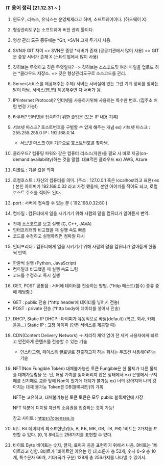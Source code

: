 ### IT 용어 정리 (21.12.31 ~ )

1. 윈도우, 리눅스, 유닉스는 운영체제라고 하며, 소프트웨어이다. (하드웨어 X)

2. 형상관리도구는 소프트웨어 버전 관리 툴이다.

3. 형상 관리 도구 종류에는 *Git, *SVN 크게 두가지 사용.

4. SVN과 GIT 차이
   => SVN은 중앙 \*서버가 존재 (공공기관에서 많이 사용)
   => GIT은 중앙 서버가 존재 X (스타트업에서 많이 사용)

5. 깃허브는 무엇이고 깃은 무엇일까?
   => 깃허브는 소스코드및 여러 파일을 업로드 하는 \*클라우드 저장소.
   => 깃은 형상관리도구로 소스코드를 관리.

6. Server(서비스를 제공해주는 주체)
   서버는 서버실에 있는 그런 기계 장비를 칭하는 말이 아님.
   서비스(웹,앱) 제공해주면 다 서버가 됨.

7. IP(Internet Protocol)?
   인터넷을 사용하기위해 사용하는 특수한 번호. (집주소 처럼 변경 가능!)

8. 라우터?
   인터넷을 접속하기 위한 출입문 (모든 IP 내용 기록)

9. 서브넷 마스크?
   호스트번호를 구별할 수 있게 해주는 개념
   ex)
   서브넷 마스크 : 255.255.255.0
   IP : 192.168.0.14

   - 서브넷 마스크 0을 기준으로 호스트번호를 찾아냄.

10. 클라우드?
    컴퓨팅 파워와 같은 컴퓨터 리소스(자원)를 필요 시 바로 제공(on-demand availability)하는 것을 말함.
    대표적인 클라우드 ex) AWS, Azure

11. 디폴트 : 기본 값을 의미

12. 로컬호스트 : 자신의 컴퓨터를 의미. (주소 : 127.0.0.1 혹은 localhost라고 표현)
    ex ) 본인 아이피가 192.168.0.32 라고 가정 했을때,
    본인 아이피를 적어도 되고, 로컬호스트 주소를 적어도 된다.

13. port : 서버에 접속할 수 있는 문
    ( 192.168.0.32:80 )

14. 컴파일 : 컴퓨터에게 일을 시키기기 위해 사람의 말을 컴퓨터가 알아듣게 번역.

- 전체 소스코드를 보고 실행 (C, C++, JAVA)
- 인터프리터와 비교했을 때 실행 속도 빠름
- 코드를 수정하고 실행하려면 컴파일 다시

15. 인터프리터 : 컴퓨터에게 일을 시키기기 위해 사람의 말을 컴퓨터가 알아듣게 한줄씩 번역.

- 한줄씩 실행 (Python, JavaScript)
- 컴파일과 비교했을 때 실행 속도 느림
- 코드를 수정하고 즉시 실행

16. GET, POST
    공통점 : 서버에 데이터를 전송하는 방법. (\*http 메소드(함수) 종류 중에 해당함.)

- GET : public 전송 (\*http header에 데이터를 넣어서 전송)
- POST : private 전송 (\*http body에 데이터를 넣어서 전송)

17. DHCP, Static IP
    DHCP : 아이피가 유동적으로 바뀜(default)
    (학교, 회사, 카페 등등...)
    Static IP : 고정 아이피
    (만든 서비스를 제공할 때)

18. CDN(Content Delivery Network)
    -> 지리적 제약 없이 전 세계 사용자에게 빠르고
    안전하게 콘텐츠를 전송할 수 있는 기술

    - 인스타그램, 페이스북
      글로벌로 진출하고자 하는 회사는 무조건 사용해야하는 기술

19. NFT(Non Fungible Token) 대체불가능한 토큰
    Fungible은 한 물체가 다른 물체를 대체가능함을 뜻.
    단, 해당 가치를 잃어버리지 않은 상태에서 ex) 은행에서 구지폐를 신지폐로 교환
    앞에 Non이 있기에 대체가 불가능 ex) 너의 강아지와 나의 강아지는 대체 불가능
    Token은 DB(블록체인)의 기록

    NFT는 고유하고, 대체불가능한 토큰
    토큰은 모두 public 블록체인에 저장

    NFT 덕분에 디지털 자산의 소유권을 입증하는 것이 가능!

    참고 사이트 : https://opensea.io

20. 비트 Bit
    데이터의 최소표현단위(b, B, KB, MB, GB, TB, PB)
    1비트는 2가지를 표현할 수 있다. (0, 1)
    8비트는 256가지를 표현할 수 있다.

21. 바이트 Byte
    바이트는 숫자, 글자, 로마자 등을 표현하기 위해서 나옴.
    8비트는 1바이트라고 칭함.
    8비트가 1바이트인 이유는
    영 대,소문자 총 52개, 숫자 0~9 총 10개, 특수문자 66개, 기타(국가 구분) 128개 총 256가지를 나타낼 수 있어서.
